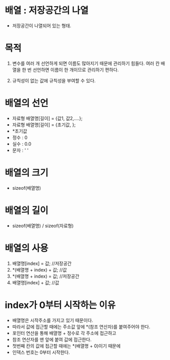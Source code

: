 # 배열 : 저장공간의 나열

  * 저장공간이 나열되어 있는 형태.
	
# 목적
  1. 변수를 여러 개 선언하게 되면 이름도 많아지기 때문에
	   관리하기 힘들다. 여러 칸 배열을 한 번 선언하면 이름이 
	   한 개이므로 관리하기 편하다.

  2. 규칙성이 없는 값에 규칙성을 부여할 수 있다.


# 배열의 선언
 *  자료형 배열명[길이] = {값1, 값2,....};
 *  자료형 배열명[길이] = {초기값, };
 *  *초기값
 * 정수 : 0
 * 실수 : 0.0
 * 문자 : ' '

# 배열의 크기
 * sizeof(배열명)

# 배열의 길이
 * sizeof(배열명) / sizeof(자료형)


# 배열의 사용
  1. 배열명[index] = 값;		//저장공간
  2. *(배열명 + index) + 값;	//값
  3. *(배열명 + index) = 값;	//저장공간
  4. 배열명[index] + 값;		//값


# index가 0부터 시작하는 이유
  * 배열명은 시작주소를 가지고 있기 때문이다.
  * 따라서 값에 접근할 때에는 주소값 앞에 *(참조 연산자)를 붙여주어야 한다.
  * 포인터 연산을 통해 배열명 + 정수로 각 주소에 접근하고
  * 참조 연산자를 맨 앞에 붙여 값에 접근한다.
  * 첫번째 칸의 값에 접근할 때에는 *(배열명 + 0)이기 때문에
  * 인덱스 번호는 0부터 시작한다.


